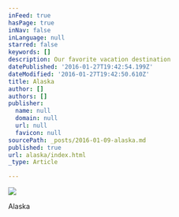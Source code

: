 ```yaml
---
inFeed: true
hasPage: true
inNav: false
inLanguage: null
starred: false
keywords: []
description: Our favorite vacation destination
datePublished: '2016-01-27T19:42:54.199Z'
dateModified: '2016-01-27T19:42:50.610Z'
title: Alaska
author: []
authors: []
publisher:
  name: null
  domain: null
  url: null
  favicon: null
sourcePath: _posts/2016-01-09-alaska.md
published: true
url: alaska/index.html
_type: Article

---
```

![](https://the-grid-user-content.s3-us-west-2.amazonaws.com/0c34beca-2204-47b6-ac72-4641f0a63464.jpg)

Alaska